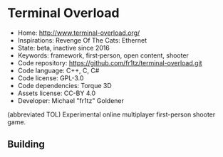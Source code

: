 # Terminal Overload

- Home: http://www.terminal-overload.org/
- Inspirations: Revenge Of The Cats: Ethernet
- State: beta, inactive since 2016
- Keywords: framework, first‐person, open content, shooter
- Code repository: https://github.com/fr1tz/terminal-overload.git
- Code language: C++, C, C#
- Code license: GPL-3.0
- Code dependencies: Torque 3D
- Assets license: CC-BY 4.0
- Developer: Michael "fr1tz" Goldener

(abbreviated TOL) Experimental online multiplayer first-person shooter game.

## Building

